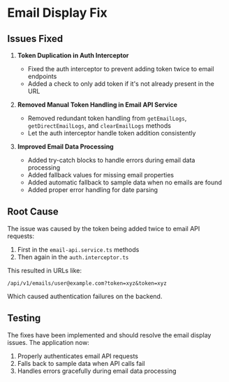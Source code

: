 # Email Display Fix

## Issues Fixed

1. **Token Duplication in Auth Interceptor**
   - Fixed the auth interceptor to prevent adding token twice to email endpoints
   - Added a check to only add token if it's not already present in the URL

2. **Removed Manual Token Handling in Email API Service**
   - Removed redundant token handling from `getEmailLogs`, `getDirectEmailLogs`, and `clearEmailLogs` methods
   - Let the auth interceptor handle token addition consistently

3. **Improved Email Data Processing**
   - Added try-catch blocks to handle errors during email data processing
   - Added fallback values for missing email properties
   - Added automatic fallback to sample data when no emails are found
   - Added proper error handling for date parsing

## Root Cause

The issue was caused by the token being added twice to email API requests:
1. First in the `email-api.service.ts` methods
2. Then again in the `auth.interceptor.ts`

This resulted in URLs like:
```
/api/v1/emails/user@example.com?token=xyz&token=xyz
```

Which caused authentication failures on the backend.

## Testing

The fixes have been implemented and should resolve the email display issues. The application now:
1. Properly authenticates email API requests
2. Falls back to sample data when API calls fail
3. Handles errors gracefully during email data processing